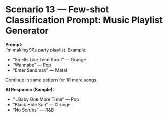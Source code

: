 # Scenario 13 — Few-shot Classification Prompt: Music Playlist Generator

**Prompt:**  
I’m making 90s party playlist. Example:  
- “Smells Like Teen Spirit” — Grunge  
- “Wannabe” — Pop  
- “Enter Sandman” — Metal  

Continue in same pattern for 10 more songs.  

**AI Response (Sample):**  
- “…Baby One More Time” — Pop  
- “Black Hole Sun” — Grunge  
- “No Scrubs” — R&B  

